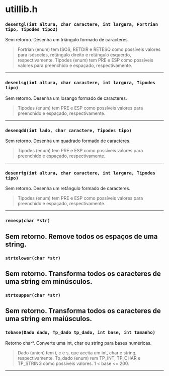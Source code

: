 # utillib.h
### `desentgl(int altura, char caractere, int largura, Fortrian tipo, Tipodes tipo2)`
Sem retorno. Desenha um triângulo formado de caracteres.
> Fortrian (enum) tem ISOS, RETDIR e RETESQ como possíveis valores para isósceles, retângulo direito e retângulo esquerdo, respectivamente.
> Tipodes (enum) tem PRE e ESP como possíveis valores para preenchido e espaçado, respectivamente.
---
### `desenlsg(int altura, char caractere, int largura, Tipodes tipo)`
Sem retorno. Desenha um losango formado de caracteres.
> Tipodes (enum) tem PRE e ESP como possíveis valores para preenchido e espaçado, respectivamente.
---
### `desenqdd(int lado, char caractere, Tipodes tipo)`
Sem retorno. Desenha um quadrado formado de caracteres.
> Tipodes (enum) tem PRE e ESP como possíveis valores para preenchido e espaçado, respectivamente.
---
### `desenrtg(int altura, char caractere, int largura, Tipodes tipo)`
Sem retorno. Desenha um retângulo formado de caracteres.
> Tipodes (enum) tem PRE e ESP como possíveis valores para preenchido e espaçado, respectivamente.
---
### `remesp(char *str)`
Sem retorno. Remove todos os espaços de uma string.
---
### `strtolower(char *str)`
Sem retorno. Transforma todos os caracteres de uma string em minúsculos.
---
### `strtoupper(char *str)`
Sem retorno. Transforma todos os caracteres de uma string em maiúsculos.
---
### `tobase(Dado dado, Tp_dado tp_dado, int base, int tamanho)`
Retorno char*. Converte uma int, char ou string para bases numéricas.
> Dado (union) tem i, c e s, que aceita um int, char e string, respectivamente.
> Tp_dado (enum) rem TP_INT, TP_CHAR e TP_STRING como possíveis valores.
> 1 < base <= 200.
---

